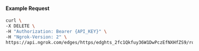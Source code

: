 <!-- Code generated for API Clients. DO NOT EDIT. -->

#### Example Request

```bash
curl \
-X DELETE \
-H "Authorization: Bearer {API_KEY}" \
-H "Ngrok-Version: 2" \
https://api.ngrok.com/edges/https/edghts_2fc1Qkfuy36W1DwPczEfNXHfZS9/routes/edghtsrt_2fc1QfisO8x33mKADtnQUM4ObD2/backend
```

